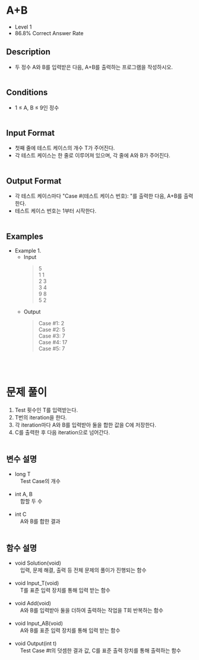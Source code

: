 # A+B
- Level 1
- 86.8% Correct Answer Rate

## Description

- 두 정수 A와 B를 입력받은 다음, A+B를 출력하는 프로그램을 작성하시오.
<br /><br />

## Conditions

- 1 ≤ A, B ≤ 9인 정수
<br /><br />

## Input Format

- 첫째 줄에 테스트 케이스의 개수 T가 주어진다.
- 각 테스트 케이스는 한 줄로 이루어져 있으며, 각 줄에 A와 B가 주어진다.
<br /><br />

## Output Format
- 각 테스트 케이스마다 "Case #(테스트 케이스 번호): "를 출력한 다음, A+B를 출력한다.
- 테스트 케이스 번호는 1부터 시작한다.
<br /><br />

## Examples
- Example 1.
    - Input
        > 5  
        > 1 1  
        > 2 3  
        > 3 4  
        > 9 8  
        > 5 2  
    - Output
        > Case #1: 2  
        > Case #2: 5  
        > Case #3: 7  
        > Case #4: 17  
        > Case #5: 7

<br /><br />

# 문제 풀이

1. Test 횟수인 T를 입력받는다.
2. T번의 iteration을 한다.
3. 각 iteration마다 A와 B를 입력받아 둘을 합한 값을 C에 저장한다.
4. C를 출력한 후 다음 iteration으로 넘어간다.<br /><br />

## 변수 설명
- long T  
    &emsp;Test Case의 개수 <br /><br />
- int A, B  
    &emsp;합할 두 수 <br /><br />
- int C  
    &emsp;A와 B를 합한 결과 <br /><br />

## 함수 설명
- void Solution(void)  
    &emsp;입력, 문제 해결, 출력 등 전체 문제의 풀이가 진행되는 함수<br /><br />
- void Input_T(void)  
    &emsp;T를 표준 입력 장치를 통해 입력 받는 함수<br /><br />
- void Add(void)  
    &emsp;A와 B를 입력받아 둘을 더하여 출력하는 작업을 T회 반복하는 함수<br /><br />
- void Input_AB(void)  
    &emsp;A와 B를 표준 입력 장치를 통해 입력 받는 함수<br /><br />
- void Output(int t)  
    &emsp;Test Case #t의 덧셈한 결과 값, C를 표준 출력 장치를 통해 출력하는 함수
